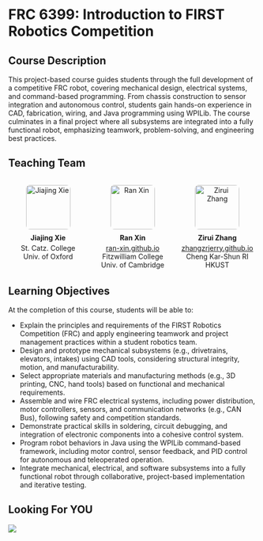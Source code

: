 # FRC 6399: Introduction to FIRST Robotics Competition

## **Course Description**

This project-based course guides students through the full development of a competitive FRC robot, covering mechanical design, electrical systems, and command-based programming. From chassis construction to sensor integration and autonomous control, students gain hands-on experience in CAD, fabrication, wiring, and Java programming using WPILib. The course culminates in a final project where all subsystems are integrated into a fully functional robot, emphasizing teamwork, problem-solving, and engineering best practices.

## **Teaching Team**

<div class="team-container" style="display: flex; justify-content: space-between; flex-wrap: wrap; margin: 2rem 0;">
  <div class="team-member" style="text-align: center; width: 32%; display: flex; flex-direction: column; align-items: center;">
    <img src="/icon/shit.png" alt="Jiajing Xie" style="height: 90px; width: 90px; object-fit: contain; border-radius: 8px;" />
    <h4 style="margin: 0.5rem 0 0.2rem 0;">Jiajing Xie</h4>
    <p style="margin: 0; text-align: center;">
      St. Catz. College<br>Univ. of Oxford
    </p>
  </div>

  <div class="team-member" style="text-align: center; width: 32%; display: flex; flex-direction: column; align-items: center;">
    <img src="/icon/ranxin.jpg" alt="Ran Xin" style="height: 90px; width: 90px; object-fit: contain; border-radius: 8px;" />
    <h4 style="margin: 0.5rem 0 0.2rem 0;">Ran Xin</h4>
    <p style="margin: 0; text-align: center;">
      <a href="https://ran-xin.github.io" target="_blank">ran-xin.github.io</a><br />
      Fitzwilliam College<br>Univ. of Cambridge
    </p>
  </div>

  <div class="team-member" style="text-align: center; width: 32%; display: flex; flex-direction: column; align-items: center;">
    <img src="/icon/jerry.jpg" alt="Zirui Zhang" style="height: 90px; width: 90px; object-fit: contain; border-radius: 8px;" />
    <h4 style="margin: 0.5rem 0 0.2rem 0;">Zirui Zhang</h4>
    <p style="margin: 0; text-align: center;">
      <a href="https://zhangzrjerry.github.io" target="_blank">zhangzrjerry.github.io</a><br />
      Cheng Kar-Shun RI<br> HKUST
    </p>
  </div>
</div>

## **Learning Objectives**

At the completion of this course, students will be able to:

- Explain the principles and requirements of the FIRST Robotics Competition (FRC) and apply engineering teamwork and project management practices within a student robotics team.
- Design and prototype mechanical subsystems (e.g., drivetrains, elevators, intakes) using CAD tools, considering structural integrity, motion, and manufacturability.
- Select appropriate materials and manufacturing methods (e.g., 3D printing, CNC, hand tools) based on functional and mechanical requirements.
- Assemble and wire FRC electrical systems, including power distribution, motor controllers, sensors, and communication networks (e.g., CAN Bus), following safety and competition standards.
- Demonstrate practical skills in soldering, circuit debugging, and integration of electronic components into a cohesive control system.
- Program robot behaviors in Java using the WPILib command-based framework, including motor control, sensor feedback, and PID control for autonomous and teleoperated operation.
- Integrate mechanical, electrical, and software subsystems into a fully functional robot through collaborative, project-based implementation and iterative testing.

## Looking For YOU

![](/image/teaser.jpg)
